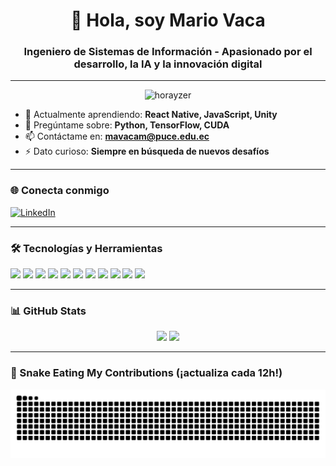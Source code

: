 <h1 align="center">👋 Hola, soy Mario Vaca</h1>
<h3 align="center">Ingeniero de Sistemas de Información - Apasionado por el desarrollo, la IA y la innovación digital</h3>

---

<p align="center">
  <img src="https://komarev.com/ghpvc/?username=Horayzer&label=Visitas%20al%20perfil&color=0e75b6&style=flat" alt="horayzer" />
</p>

- 🌱 Actualmente aprendiendo: **React Native, JavaScript, Unity**
- 💬 Pregúntame sobre: **Python, TensorFlow, CUDA**
- 📫 Contáctame en: **mavacam@puce.edu.ec**
- ⚡ Dato curioso: **Siempre en búsqueda de nuevos desafíos**

---

### 🌐 Conecta conmigo

[![LinkedIn](https://img.shields.io/badge/LinkedIn-Mario%20Vaca-blue?style=for-the-badge&logo=linkedin)](https://linkedin.com/in/mario-vaca)

---

### 🛠️ Tecnologías y Herramientas

<p align="left">
  <img src="https://cdn.jsdelivr.net/gh/devicons/devicon/icons/python/python-original.svg" height="30" />
  <img src="https://cdn.jsdelivr.net/gh/devicons/devicon/icons/javascript/javascript-original.svg" height="30" />
  <img src="https://cdn.jsdelivr.net/gh/devicons/devicon/icons/react/react-original.svg" height="30" />
  <img src="https://cdn.jsdelivr.net/gh/devicons/devicon/icons/csharp/csharp-original.svg" height="30" />
  <img src="https://cdn.jsdelivr.net/gh/devicons/devicon/icons/html5/html5-original.svg" height="30" />
  <img src="https://cdn.jsdelivr.net/gh/devicons/devicon/icons/css3/css3-original.svg" height="30" />
  <img src="https://cdn.jsdelivr.net/gh/devicons/devicon/icons/unity/unity-original.svg" height="30" />
  <img src="https://cdn.jsdelivr.net/gh/devicons/devicon/icons/mongodb/mongodb-original.svg" height="30" />
  <img src="https://cdn.jsdelivr.net/gh/devicons/devicon/icons/mysql/mysql-original.svg" height="30" />
  <img src="https://cdn.jsdelivr.net/gh/devicons/devicon/icons/pytorch/pytorch-original.svg" height="30" />
  <img src="https://cdn.jsdelivr.net/gh/devicons/devicon/icons/tensorflow/tensorflow-original.svg" height="30" />
</p>

---

### 📊 GitHub Stats

<div align="center">
  <img src="https://github-readme-stats.vercel.app/api?username=Horayzer&show_icons=true&theme=dracula" height="150" />
  <img src="https://github-readme-stats.vercel.app/api/top-langs/?username=Horayzer&layout=compact&theme=dracula" height="150" />
</div>

---

### 🐍 Snake Eating My Contributions (¡actualiza cada 12h!)

<p align="center">
  <img src="https://raw.githubusercontent.com/Horayzer/Horayzer/output/snake.svg" alt="Snake animation" />
</p>
